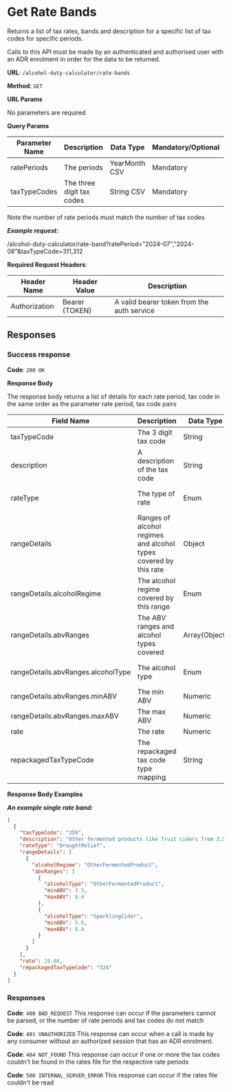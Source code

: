 # Get Rate Bands

Returns a list of tax rates, bands and description for a specific list of tax codes for specific periods.

Calls to this API must be made by an authenticated and authorised user with an ADR enrolment in order for the data to be returned.

**URL**: `/alcohol-duty-calculator/rate-bands`

**Method**: `GET`

**URL Params**

No parameters are required

**Query Params**

| Parameter Name | Description               | Data Type     | Mandatory/Optional | Notes   |
|----------------|---------------------------|---------------|--------------------|---------|
| ratePeriods    | The periods               | YearMonth CSV | Mandatory          | YYYY-MM |
| taxTypeCodes   | The three digit tax codes | String CSV    | Mandatory          |         |

Note the number of rate periods must match the number of tax codes

***Example request:***

/alcohol-duty-calculator/rate-band?ratePeriod="2024-07","2024-08"&taxTypeCode=311,312

**Required Request Headers**:

| Header Name   | Header Value   | Description                                |
|---------------|----------------|--------------------------------------------|
| Authorization | Bearer {TOKEN} | A valid bearer token from the auth service |

## Responses

### Success response

**Code**: `200 OK`

**Response Body**

The response body returns a list of details for each rate period, tax code in the same order as the parameter rate period, tax code pairs

| Field Name                         | Description                                                      | Data Type     | Mandatory/Optional | Notes                                                                   |
|------------------------------------|------------------------------------------------------------------|---------------|--------------------|-------------------------------------------------------------------------|
| taxTypeCode                        | The 3 digit tax code                                             | String        | Mandatory          |                                                                         |
| description                        | A description of the tax code                                    | String        | Mandatory          | Only those paid or part paid (amountPaid > 0)                           |
| rateType                           | The type of rate                                                 | Enum          | Mandatory          | Core, DraughtRelief, SmallProducerRelief, DraughtAndSmallProducerRelief |
| rangeDetails                       | Ranges of alcohol regimes and alcohol types covered by this rate | Object        | Mandatory          |                                                                         |
| rangeDetails.alcoholRegime         | The alcohol regime covered by this range                         | Enum          | Mandatory          | Beer, Cider, Wine, Spirits, OtherFermentedProduct                       |
| rangeDetails.abvRanges             | The ABV ranges and alcohol types covered                         | Array(Object) | Mandatory          |                                                                         |
| rangeDetails.abvRanges.alcoholType | The alcohol type                                                 | Enum          | Mandatory          | Beer, Cider, SparklingCider, Wine, Spirits, OtherFermentedProduct       |
| rangeDetails.abvRanges.minABV      | The min ABV                                                      | Numeric       | Mandatory          | Between 0 and 100                                                       |
| rangeDetails.abvRanges.maxABV      | The max ABV                                                      | Numeric       | Mandatory          | Between 0 and 100                                                       |
| rate                               | The rate                                                         | Numeric       | Optional           |                                                                         |
| repackagedTaxTypeCode              | The repackaged tax code type mapping                             | String        | Optional           | Only set for repackaged draught tax code types                          |

**Response Body Examples**

***An example single rate band:***

```json
[
  {
    "taxTypeCode": "359",
    "description": "Other fermented products like fruit ciders from 3.5% to 8.4% or Sparkling cider from 5.6% to 8.4%, eligible for draught relief",
    "rateType": "DraughtRelief",
    "rangeDetails": [
      {
        "alcoholRegime": "OtherFermentedProduct",
        "abvRanges": [
          {
            "alcoholType": "OtherFermentedProduct",
            "minABV": 3.5,
            "maxABV": 8.4
          },
          {
            "alcoholType": "SparklingCider",
            "minABV": 5.6,
            "maxABV": 8.4
          }
        ]
      }
    ],
    "rate": 19.08,
    "repackagedTaxTypeCode": "324"
  }
]
```

### Responses

**Code**: `400 BAD_REQUEST`
This response can occur if the parameters cannot be parsed, or the number of rate periods and tax codes do not match

**Code**: `401 UNAUTHORIZED`
This response can occur when a call is made by any consumer without an authorized session that has an ADR enrolment.

**Code**: `404 NOT_FOUND`
This response can occur if one or more the tax codes couldn't be found in the rates file for the respective rate periods

**Code**: `500 INTERNAL_SERVER_ERROR`
This response can occur if the rates file couldn't be read


